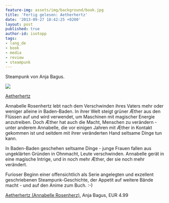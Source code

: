 ```yaml
---
feature-img: assets/img/background/book.jpg
title: 'Fertig gelesen: Aetherhertz'
date: '2013-09-27 18:42:25 +0200'
layout: post
published: true
author-id: isotopp
tags:
- lang_de
- book
- media
- review
- steampunk
---
```

Steampunk von Anja Bagus.

[![](/uploads/2013/09/aetherhertz.png)](http://www.amazon.de/Aetherhertz-Annabelle-Rosenherz-ebook/dp/B00CP6V0D8)

[Aetherhertz](http://www.amazon.de/Aetherhertz-Annabelle-Rosenherz-ebook/dp/B00CP6V0D8)

Annabelle Rosenhertz lebt nach dem Verschwinden ihres Vaters mehr oder weniger alleine in Baden-Baden. In ihrer Welt steigt grüner Æther aus den Flüssen auf und wird verwendet, um Maschinen mit magischer Energie anzutreiben. Doch Æther hat auch die Macht, Menschen zu verändern - unter anderem Annabelle, die vor einigen Jahren mit Æther in Kontakt gekommen ist und seitdem mit ihrer veränderten Hand seltsame Dinge tun kann.

In Baden-Baden geschehen seltsame Dinge - junge Frauen fallen aus ungeklärten Gründen in Ohnmacht, Leute verschwinden. Annabelle gerät in eine magische Intrige, und in noch mehr Æther, der sie noch mehr verändert.

Furioser Beginn einer offensichtlich als Serie angelegten und exzellent geschriebenen Steampunk-Geschichte, der Appetit auf weitere Bände macht - und auf den Anime zum Buch. :-)

[Aetherhertz (Annabelle Rosenherz)](http://www.amazon.de/Aetherhertz-Annabelle-Rosenherz-ebook/dp/B00CP6V0D8), Anja Bagus, EUR 4.99 
